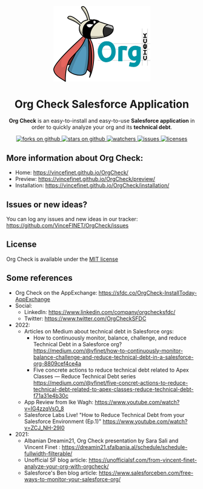 <div align="center">
  <img src="docs/assets/pngs/Logo+Mascot-v3.png" width="256" alt="Org Check Logo" />
  <h1>Org Check Salesforce Application</h1>
  <p>
    <b>Org Check</b> is an easy-to-install and easy-to-use <b>Salesforce application</b> in order to quickly analyze your org and its <b>technical debt</b>.
  </p>
  <a href="https://github.com/VinceFINET/OrgCheck/network/members">
    <img alt="forks on github" src="https://img.shields.io/github/forks/VinceFINET/OrgCheck?style=flat-square&logoColor=blue">
  </a>
  <a href="https://github.com/VinceFINET/OrgCheck/stargazers">
    <img alt="stars on github" src="https://img.shields.io/github/stars/VinceFINET/OrgCheck?style=flat-square">
  </a>
  <a href="https://github.com/VinceFINET/OrgCheck/watchers">
    <img alt="watchers" src="https://img.shields.io/github/watchers/VinceFINET/OrgCheck?style=flat-square">
  </a>
  <a href="https://github.com/VinceFINET/OrgCheck/issues">
    <img alt="issues" src="https://img.shields.io/github/issues-raw/VinceFINET/OrgCheck?style=flat-square">
  </a>
  <a href="https://opensource.org/licenses/MIT">
    <img alt="licenses" src="https://img.shields.io/badge/License-MIT-yellow.svg">
  </a>
</div>


## More information about Org Check:
- Home: https://vincefinet.github.io/OrgCheck/
- Preview: https://vincefinet.github.io/OrgCheck/preview/
- Installation: https://vincefinet.github.io/OrgCheck/installation/


## Issues or new ideas?

You can log any issues and new ideas in our tracker: https://github.com/VinceFINET/OrgCheck/issues


## License

Org Check is available under the [MIT license](LICENSE.md)


## Some references
- Org Check on the AppExchange: https://sfdc.co/OrgCheck-InstallToday-AppExchange
- Social:
  - LinkedIn: https://www.linkedin.com/company/orgchecksfdc/
  - Twitter: https://www.twitter.com/OrgCheckSFDC
- 2022:
  - Articles on Medium about technical debt in Salesforce orgs:
    - How to continuously monitor, balance, challenge, and reduce Technical Debt in a Salesforce org? https://medium.com/@vfinet/how-to-continuously-monitor-balance-challenge-and-reduce-technical-debt-in-a-salesforce-org-8809cef4ce4a
    - Five concrete actions to reduce technical debt related to Apex Classes — Reduce Technical Debt series https://medium.com/@vfinet/five-concret-actions-to-reduce-technical-debt-related-to-apex-classes-reduce-technical-debt-f71a31e4b30c
  - App Review from Ike Wagh: https://www.youtube.com/watch?v=IG4zzqVsO_8
  - Salesforce Labs Live! "How to Reduce Technical Debt from your Salesforce Environment (Ep.1)" https://www.youtube.com/watch?v=ZCJ_NH-29I0
- 2021: 
  - Albanian Dreamin21, Org Check presentation by Sara Sali and Vincent Finet : https://dreamin21.sfalbania.al/schedule/schedule-fullwidth-filterable/
  - Unofficial SF blog article: https://unofficialsf.com/from-vincent-finet-analyze-your-org-with-orgcheck/
  - Salesforce's Ben blog article: https://www.salesforceben.com/free-ways-to-monitor-your-salesforce-org/
